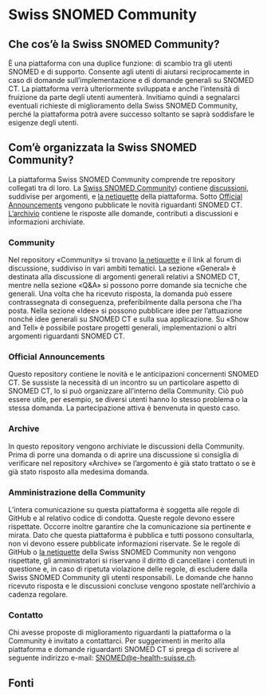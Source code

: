 # Swiss SNOMED Community
## Che cos’è la Swiss SNOMED Community?
È una piattaforma con una duplice funzione: di scambio tra gli utenti SNOMED e di supporto. Consente agli utenti di aiutarsi reciprocamente in caso di domande sull’implementazione e di domande generali su SNOMED CT. La piattaforma verrà ulteriormente sviluppata e anche l’intensità di fruizione da parte degli utenti aumenterà. Invitiamo quindi a segnalarci eventuali richieste di miglioramento della Swiss SNOMED Community, perché la piattaforma potrà avere successo soltanto se saprà soddisfare le esigenze degli utenti.

## Com’è organizzata la Swiss SNOMED Community?
La piattaforma Swiss SNOMED Community comprende tre repository collegati tra di loro. La [Swiss SNOMED Community](https://github.com/ehealthsuisse/Swiss-SNOMED-Community/blob/main/italian.md)) contiene [discussioni](https://github.com/ehealthsuisse/Swiss-SNOMED-Community/discussions), suddivise per argomenti, e [la netiquette](https://github.com/ehealthsuisse/Swiss-SNOMED-Community/blob/main/NettiquetItalienisch.md) della piattaforma. Sotto [Official Announcements](https://github.com/ehealthsuisse/Swiss-SNOMED-Community/discussions/categories/announcements) vengono pubblicate le novità riguardanti SNOMED CT. [L’archivio](https://github.com/ehealthsuisse/Archiv/discussions)
 contiene le risposte alle domande, contributi a discussioni e informazioni archiviate.

### Community
Nel repository «Community» si trovano [la netiquette](https://github.com/ehealthsuisse/Swiss-SNOMED-Community/blob/main/NettiquetItalienisch.md) e il link al forum di discussione, suddiviso in vari ambiti tematici. La sezione «General» è destinata alla discussione di argomenti generali relativi a SNOMED CT, mentre nella sezione «Q&A» si possono porre domande sia tecniche che generali. Una volta che ha ricevuto risposta, la domanda può essere contrassegnata di conseguenza, preferibilmente dalla persona che l’ha posta. Nella sezione «Idee» si possono pubblicare idee per l’attuazione nonché idee generali su SNOMED CT e sulla sua applicazione. Su «Show and Tell» è possibile postare progetti generali, implementazioni o altri argomenti riguardanti SNOMED CT.

### Official Announcements
Questo repository contiene le novità e le anticipazioni concernenti SNOMED CT. Se sussiste la necessità di un incontro su un particolare aspetto di SNOMED CT, lo si può organizzare all’interno della Community. Ciò può essere utile, per esempio, se diversi utenti hanno lo stesso problema o la stessa domanda. La partecipazione attiva è benvenuta in questo caso.

### Archive
In questo repository vengono archiviate le discussioni della Community. Prima di porre una domanda o di aprire una discussione si consiglia di verificare nel repository «Archive» se l’argomento è già stato trattato o se è già stato risposto alla medesima domanda.

### Amministrazione della Community
L’intera comunicazione su questa piattaforma è soggetta alle regole di GitHub e al relativo codice di condotta. Queste regole devono essere rispettate. Occorre inoltre garantire che la comunicazione sia pertinente e mirata. Dato che questa piattaforma è pubblica e tutti possono consultarla, non vi devono essere pubblicate informazioni riservate. Se le regole di GitHub o [la netiquette](https://github.com/ehealthsuisse/Swiss-SNOMED-Community/blob/main/NettiquetItalienisch.md) della Swiss SNOMED Community non vengono rispettate, gli amministratori si riservano il diritto di cancellare i contenuti in questione e, in caso di ripetuta violazione delle regole, di escludere dalla Swiss SNOMED Community gli utenti responsabili.
Le domande che hanno ricevuto risposta e le discussioni concluse vengono spostate nell’archivio a cadenza regolare.

### Contatto
Chi avesse proposte di miglioramento riguardanti la piattaforma o la Community è invitato a contattarci. Per suggerimenti in merito alla piattaforma e domande riguardanti SNOMED CT si prega di scrivere al seguente indirizzo e-mail: SNOMED@e-health-suisse.ch.


## Fonti
